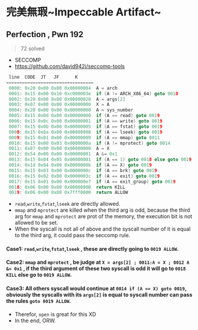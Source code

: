 # 完美無瑕\~Impeccable Artifact\~
## Perfection , Pwn 192
> 72 solved
* SECCOMP
* https://github.com/david942j/seccomp-tools
```C
 line  CODE  JT   JF      K
=================================
 0000: 0x20 0x00 0x00 0x00000004  A = arch
 0001: 0x15 0x00 0x10 0xc000003e  if (A != ARCH_X86_64) goto 0018
 0002: 0x20 0x00 0x00 0x00000020  A = args[2]
 0003: 0x07 0x00 0x00 0x00000000  X = A
 0004: 0x20 0x00 0x00 0x00000000  A = sys_number
 0005: 0x15 0x0d 0x00 0x00000000  if (A == read) goto 0019
 0006: 0x15 0x0c 0x00 0x00000001  if (A == write) goto 0019
 0007: 0x15 0x0b 0x00 0x00000005  if (A == fstat) goto 0019
 0008: 0x15 0x0a 0x00 0x00000008  if (A == lseek) goto 0019
 0009: 0x15 0x01 0x00 0x00000009  if (A == mmap) goto 0011
 0010: 0x15 0x00 0x03 0x0000000a  if (A != mprotect) goto 0014
 0011: 0x87 0x00 0x00 0x00000000  A = X
 0012: 0x54 0x00 0x00 0x00000001  A &= 0x1
 0013: 0x15 0x04 0x05 0x00000001  if (A == 1) goto 0018 else goto 0019
 0014: 0x1d 0x04 0x00 0x0000000b  if (A == X) goto 0019
 0015: 0x15 0x03 0x00 0x0000000c  if (A == brk) goto 0019
 0016: 0x15 0x02 0x00 0x0000003c  if (A == exit) goto 0019
 0017: 0x15 0x01 0x00 0x000000e7  if (A == exit_group) goto 0019
 0018: 0x06 0x00 0x00 0x00000000  return KILL
 0019: 0x06 0x00 0x00 0x7fff0000  return ALLOW
```
* `read`,`write`,`fstat`,`lseek` are directly allowed.
* `mmap` and `mprotect` are killed when the third arg is odd, because the third arg for `mmap` and `mprotect` are prot of the memory, the execution bit is not allowed to be set.
* When the syscall is not all of above and the syscall number of it is equal to the third arg, it could pass the seccomp rule.

#### Case1: `read`,`write`,`fstat`,`lseek` , these are directly going to `0019 ALLOW`.
#### Case2: `mmap` and `mprotect` , be judge at `X = args[2] ; 0011:A = X ; 0012 A &= 0x1` ,  if the third argument of these two syscall is odd it will go to `0018 KILL` else go to `0019 ALLOW`.
#### Case3: All others syscall would continue at `0014 if (A == X) goto 0019`, obviously the syscalls with its `args[2]` is equal to syscall number can pass the rules `goto 0019 ALLOW`.

* Therefor, `open` is great for this XD
* In the end, ORW.
